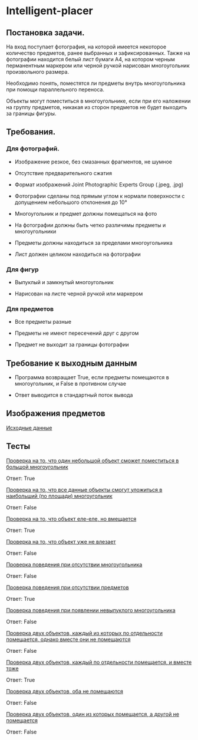 # Intelligent-placer

## Постановка задачи.
На вход поступает фотография, на которой имеется некоторое количество предметов, ранее выбранных и зафиксированных. Также на фотографии находится белый лист бумаги А4, на котором черным перманентным маркером или черной ручкой нарисован многоугольник произвольного размера.

Необходимо понять, поместятся ли предметы внутрь многоугольника при помощи параллельного переноса.

Объекты могут поместиться в многоугольнике, если при его наложении на группу предметов, никакая из сторон предметов не будет выходить за границы фигуры.

## Требования.

### Для фотографий.

* Изображение резкое, без смазанных фрагментов, не шумное

* Отсутствие предварительного сжатия

* Формат изображений Joint Photographic Experts Group (.jpeg, .jpg)

* Фотографии сделаны под прямым углом к нормали поверхности с допущением небольшого отклонения до 10°

* Многоугольник и предмет должны помещаться на фото

* На фотографии должны быть четко различимы предметы и многоугольники

* Предметы должны находиться за пределами многоугольника

* Лист должен целиком находиться на фотографии

### Для фигур

* Выпуклый и замкнутый многоугольник

* Нарисован на листе черной ручкой или маркером

### Для предметов

* Все предметы разные

* Предметы не имеют пересечений друг с другом

* Предмет не выходит за границы фотографии

## Требование к выходным данным
* Программа возвращает True, если предметы помещаются в многоугольник, и False в противном случае

* Ответ выводится в стандартный поток вывода

## Изображения предметов

[Исходные данные](https://github.com/Ugin10/Intelligent-placer/tree/Develop/Objects)

## Тесты

[Проверка на то, что один небольшой объект сможет поместиться в большой многоугольник](https://github.com/Ugin10/Intelligent-placer/blob/Develop/Tests/1.jpg)

Ответ: True

[Проверка на то, что все данные объекты смогут уложиться в наибольший (по площади) многоугольник](https://github.com/Ugin10/Intelligent-placer/blob/Develop/Tests/2.jpg)

Ответ: False

[Проверка на то, что объект еле-еле, но вмещается](https://github.com/Ugin10/Intelligent-placer/blob/Develop/Tests/3.jpg)

Ответ: True

[Проверка на то, что объект уже не влезает](https://github.com/Ugin10/Intelligent-placer/blob/Develop/Tests/4.jpg)

Ответ: False

[Проверка поведения при отсутствии многоугольника](https://github.com/Ugin10/Intelligent-placer/blob/Develop/Tests/5.jpg)

Ответ: False

[Проверка поведения при отсутствии предметов](https://github.com/Ugin10/Intelligent-placer/blob/Develop/Tests/6.jpg)

Ответ: True

[Проверка поведения при появлении невыпуклого многоугольника](https://github.com/Ugin10/Intelligent-placer/blob/Develop/Tests/7.jpg)

Ответ: False

[Проверка двух объектов, каждый из которых по отдельности помещается, однако вместе они не помещаются](https://github.com/Ugin10/Intelligent-placer/blob/Develop/Tests/8.jpg)

Ответ: False

[Проверка двух объектов, каждый по отдельности помещается, и вместе тоже](https://github.com/Ugin10/Intelligent-placer/blob/Develop/Tests/9.jpg)

Ответ: True

[Проверка двух объектов, оба не помещаются](https://github.com/Ugin10/Intelligent-placer/blob/Develop/Tests/10.jpg)

Ответ: False

[Проверка двух объектов, один из которых помещается, а другой не помещается](https://github.com/Ugin10/Intelligent-placer/blob/Develop/Tests/11.jpg)

Ответ: False
